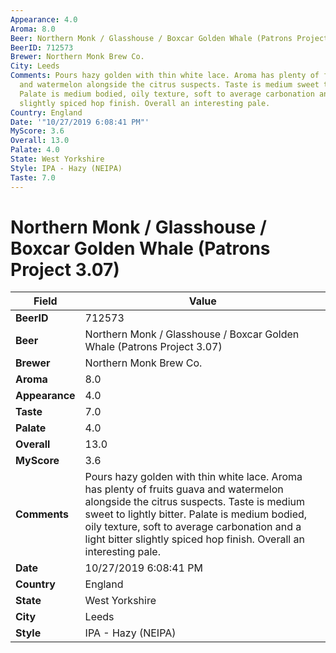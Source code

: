 ```yaml
---
Appearance: 4.0
Aroma: 8.0
Beer: Northern Monk / Glasshouse / Boxcar Golden Whale (Patrons Project 3.07)
BeerID: 712573
Brewer: Northern Monk Brew Co.
City: Leeds
Comments: Pours hazy golden with thin white lace. Aroma has plenty of fruits guava
  and watermelon alongside the citrus suspects. Taste is medium sweet to lightly bitter.
  Palate is medium bodied, oily texture, soft to average carbonation and a light bitter
  slightly spiced hop finish. Overall an interesting pale.
Country: England
Date: '"10/27/2019 6:08:41 PM"'
MyScore: 3.6
Overall: 13.0
Palate: 4.0
State: West Yorkshire
Style: IPA - Hazy (NEIPA)
Taste: 7.0
---
```


# Northern Monk / Glasshouse / Boxcar Golden Whale (Patrons Project 3.07)

| Field         | Value |
|---------------|-------|
| **BeerID** | 712573 |
| **Beer** | Northern Monk / Glasshouse / Boxcar Golden Whale (Patrons Project 3.07) |
| **Brewer** | Northern Monk Brew Co. |
| **Aroma** | 8.0 |
| **Appearance** | 4.0 |
| **Taste** | 7.0 |
| **Palate** | 4.0 |
| **Overall** | 13.0 |
| **MyScore** | 3.6 |
| **Comments** | Pours hazy golden with thin white lace. Aroma has plenty of fruits guava and watermelon alongside the citrus suspects. Taste is medium sweet to lightly bitter. Palate is medium bodied, oily texture, soft to average carbonation and a light bitter slightly spiced hop finish. Overall an interesting pale. |
| **Date** | 10/27/2019 6:08:41 PM |
| **Country** | England |
| **State** | West Yorkshire |
| **City** | Leeds |
| **Style** | IPA - Hazy (NEIPA) |
